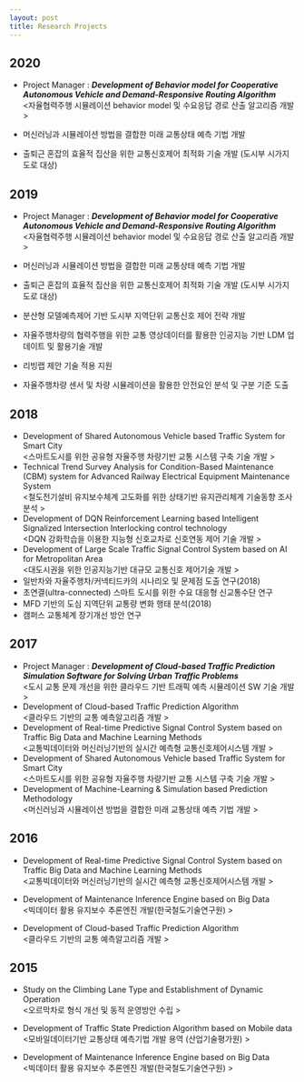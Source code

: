 ```yaml
---
layout: post
title: Research Projects
---
```




## 2020
* Project Manager : ***Development of Behavior model for Cooperative Autonomous Vehicle and Demand-Responsive Routing Algorithm*** <br> 
<자율협력주행 시뮬레이션 behavior model 및 수요응답 경로 산출 알고리즘 개발>
* 머신러닝과 시뮬레이션 방법을 결합한 미래 교통상태 예측 기법 개발

* 출퇴근 혼잡의 효율적 집산을 위한 교통신호제어 최적화 기술 개발 (도시부 시가지 도로 대상)


## 2019
* Project Manager : ***Development of Behavior model for Cooperative Autonomous Vehicle and Demand-Responsive Routing Algorithm*** <br> 
<자율협력주행 시뮬레이션 behavior model 및 수요응답 경로 산출 알고리즘 개발>
* 머신러닝과 시뮬레이션 방법을 결합한 미래 교통상태 예측 기법 개발

* 출퇴근 혼잡의 효율적 집산을 위한 교통신호제어 최적화 기술 개발 (도시부 시가지 도로 대상)
* 분산형 모델예측제어 기반 도시부 지역단위 교통신호 제어 전략 개발
* 자율주행차량의 협력주행을 위한 교통 영상데이터를 활용한 인공지능 기반 LDM 업데이트 및 활용기술 개발
* 리빙랩 제안 기술 적용 지원
* 자율주행차량 센서 및 차량 시뮬레이션을 활용한 안전요인 분석 및 구분 기준 도출

## 2018
* Development of Shared Autonomous Vehicle based Traffic System for Smart City <br> <스마트도시를 위한 공유형 자율주행 차량기반 교통 시스템 구축 기술 개발 >
* Technical Trend Survey Analysis for Condition-Based Maintenance (CBM) system for Advanced Railway Electrical Equipment Maintenance System <br> <철도전기설비 유지보수체계 고도화를 위한 상태기반 유지관리체계 기술동향 조사 분석 >
* Development of DQN Reinforcement Learning based Intelligent Signalized Intersection Interlocking control technology <br> <DQN 강화학습을 이용한 지능형 신호교차로 신호연동 제어 기술 개발 >
* Development of Large Scale Traffic Signal Control System based on AI for Metropolitan Area <br> <대도시권을 위한 인공지능기반 대규모 교통신호 제어기술 개발 >
* 일반차와 자율주행차/커넥티드카의 시나리오 및 문제점 도출 연구(2018)
* 초연결(ultra-connected) 스마트 도시를 위한 수요 대응형 신교통수단 연구
* MFD 기반의 도심 지역단위 교통량 변화 행태 분석(2018)
* 캠퍼스 교통체계 장기개선 방안 연구

## 2017
* Project Manager : ***Development of Cloud-based Traffic Prediction Simulation Software for Solving Urban Traffic Problems*** <br> <도시 교통 문제 개선을 위한 클라우드 기반 트래픽 예측 시뮬레이션 SW 기술 개발 >
* Development of Cloud-based Traffic Prediction Algorithm <br> <클라우드 기반의 교통 예측알고리즘 개발 >
* Development of Real-time Predictive Signal Control System based on Traffic Big Data and Machine Learning Methods <br> <교통빅데이터와 머신러닝기반의 실시간 예측형 교통신호제어시스템 개발 >
* Development of Shared Autonomous Vehicle based Traffic System for Smart City <br> <스마트도시를 위한 공유형 자율주행 차량기반 교통 시스템 구축 기술 개발 >
* Development of Machine-Learning & Simulation based Prediction Methodology <br> <머신러닝과 시뮬레이션 방법을 결합한 미래 교통상태 예측 기법 개발 >

## 2016
* Development of Real-time Predictive Signal Control System based on Traffic Big Data and Machine Learning Methods <br> <교통빅데이터와 머신러닝기반의 실시간 예측형 교통신호제어시스템 개발 >

* Development of Maintenance Inference Engine based on Big Data <br> <빅데이터 활용 유지보수 추론엔진 개발(한국철도기술연구원) >
* Development of Cloud-based Traffic Prediction Algorithm <br> <클라우드 기반의 교통 예측알고리즘 개발 >

## 2015
* Study on the Climbing Lane Type and Establishment of Dynamic Operation <br> <오르막차로 형식 개선 및 동적 운영방안 수립 >

* Development of Traffic State Prediction Algorithm based on Mobile data <br> <모바일데이터기반 교통상태 예측기법 개발 용역 (산업기술평가원) >
* Development of Maintenance Inference Engine based on Big Data <br> <빅데이터 활용 유지보수 추론엔진 개발(한국철도기술연구원) >









